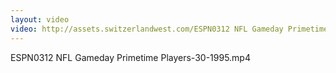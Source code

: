 ```yaml
---
layout: video
video: http://assets.switzerlandwest.com/ESPN0312 NFL Gameday Primetime Players-30-1995.mp4
---
```

ESPN0312 NFL Gameday Primetime Players-30-1995.mp4
